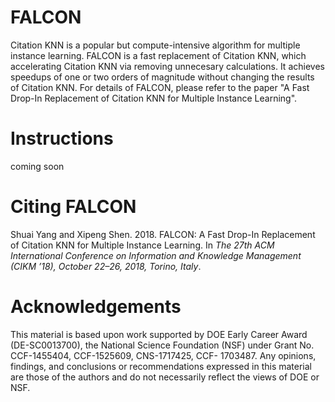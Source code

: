# FALCON

Citation KNN is a popular but compute-intensive algorithm for multiple instance learning. FALCON is a fast replacement of Citation KNN, which accelerating Citation KNN via removing unnecesary calculations. It achieves speedups of one or two orders of magnitude without changing the results of Citation KNN. For details of FALCON, please refer to the paper "A Fast Drop-In Replacement of Citation KNN for Multiple Instance Learning".

# Instructions #
coming soon
# Citing FALCON
Shuai Yang and Xipeng Shen. 2018. FALCON: A Fast Drop-In Replacement of
Citation KNN for Multiple Instance Learning. In _The 27th ACM International
Conference on Information and Knowledge Management (CIKM ’18), October
22–26, 2018, Torino, Italy_. 
# Acknowledgements
This material is based upon work supported by DOE Early Career
Award (DE-SC0013700), the National Science Foundation (NSF)
under Grant No. CCF-1455404, CCF-1525609, CNS-1717425, CCF-
1703487. Any opinions, findings, and conclusions or recommendations expressed in this material are those of the authors and do not
necessarily reflect the views of DOE or NSF.
